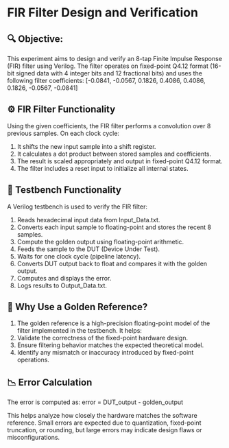 # **FIR Filter Design and Verification**

## 🔍 **Objective:**

This experiment aims to design and verify an 8-tap Finite Impulse Response (FIR) filter using Verilog. The filter operates on fixed-point Q4.12 format (16-bit signed data with 4 integer bits and 12 fractional bits) and uses the following filter coefficients:
[-0.0841, -0.0567, 0.1826, 0.4086, 0.4086, 0.1826, -0.0567, -0.0841]

## ⚙️ **FIR Filter Functionality**

Using the given coefficients, the FIR filter performs a convolution over 8 previous samples. 
On each clock cycle:
1) It shifts the new input sample into a shift register.
2) It calculates a dot product between stored samples and coefficients.
3) The result is scaled appropriately and output in fixed-point Q4.12 format.
4) The filter includes a reset input to initialize all internal states.

## 🧪 **Testbench Functionality**

A Verilog testbench is used to verify the FIR filter:
1) Reads hexadecimal input data from Input_Data.txt.
2) Converts each input sample to floating-point and stores the recent 8 samples.
3) Compute the golden output using floating-point arithmetic.
4) Feeds the sample to the DUT (Device Under Test).
5) Waits for one clock cycle (pipeline latency).
6) Converts DUT output back to float and compares it with the golden output.
7) Computes and displays the error.
8) Logs results to Output_Data.txt.

## 🌟 **Why Use a Golden Reference?**

1) The golden reference is a high-precision floating-point model of the filter implemented in the testbench. It helps:
2) Validate the correctness of the fixed-point hardware design.
3) Ensure filtering behavior matches the expected theoretical model.
4) Identify any mismatch or inaccuracy introduced by fixed-point operations.

## 📉 **Error Calculation**

The error is computed as: error = DUT_output - golden_output

This helps analyze how closely the hardware matches the software reference. Small errors are expected due to quantization, fixed-point truncation, or rounding, but large errors may indicate design flaws or misconfigurations.

